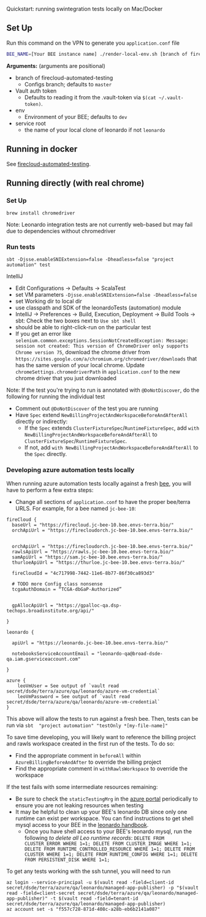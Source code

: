 Quickstart: running swintegration tests locally on Mac/Docker 

## Set Up

Run this command on the VPN to generate you `application.conf` file
```bash
BEE_NAME=[Your BEE instance name] ./render-local-env.sh [branch of firecloud-automated-testing] [vault token] [env] [service root]
```

**Arguments:** (arguments are positional)

* branch of firecloud-automated-testing
	* Configs branch; defaults to `master`
* Vault auth token
	* Defaults to reading it from the .vault-token via `$(cat ~/.vault-token)`.
* env
	* Environment of your BEE; defaults to `dev`
* service root
	* the name of your local clone of leonardo if not `leonardo`



## Running in docker

See [firecloud-automated-testing](https://github.com/broadinstitute/firecloud-automated-testing).


## Running directly (with real chrome)

### Set Up

```
brew install chromedriver
```

Note: Leonardo integration tests are not currently web-based but may fail due to dependencies without chromedriver
	
### Run tests

`sbt -Djsse.enableSNIExtension=false -Dheadless=false "project automation" test`

IntelliJ
- Edit Configurations -> Defaults -> ScalaTest
- set VM parameters `-Djsse.enableSNIExtension=false -Dheadless=false`
- set Working dir to local dir
- use classpath and SDK of the leonardoTests (automation) module
- IntelliJ -> Preferences -> Build, Execution, Deployment -> Build Tools -> sbt: Check the two boxes next to `Use sbt shell`
- should be able to right-click-run on the particular test
- If you get an error like `selenium.common.exceptions.SessionNotCreatedException: Message: session not created: This version of ChromeDriver only supports Chrome version 75`,
download the chrome driver from `https://sites.google.com/a/chromium.org/chromedriver/downloads` that has the same version of your local chrome. Update `chromeSettings.chromedriverPath`
in `application.conf` to the new chrome driver that you just downloaded

Note: If the test you're trying to run is annotated with `@DoNotDiscover`, do the following for running the individual test
- Comment out `@DoNotDiscover` of the test you are running
- Have `Spec` extend `NewBillingProjectAndWorkspaceBeforeAndAfterAll` directly or indirectly:
	- If the `Spec` extends `ClusterFixtureSpec`/`RuntimeFixtureSpec`, add `with NewBillingProjectAndWorkspaceBeforeAndAfterAll` to `ClusterFixtureSpec`/`RuntimeFixtureSpec`. 
	- If not, add `with NewBillingProjectAndWorkspaceBeforeAndAfterAll` to the `Spec` directly.

### Developing azure automation tests locally

When running azure automation tests locally against a fresh [bee](https://broadworkbench.atlassian.net/wiki/spaces/IA/pages/2839576631/How+to+BEE), you will have to perform a few extra steps:

- Change all sections of `application.conf` to have the proper bee/terra URLS. For example, for a bee named `jc-bee-10`:
```
fireCloud {
  baseUrl = "https://firecloud.jc-bee-10.bee.envs-terra.bio/"
  orchApiUrl = "https://firecloudorch.jc-bee-10.bee.envs-terra.bio/"


  orchApiUrl = "https://firecloudorch.jc-bee-10.bee.envs-terra.bio/"
  rawlsApiUrl = "https://rawls.jc-bee-10.bee.envs-terra.bio/"
  samApiUrl = "https://sam.jc-bee-10.bee.envs-terra.bio/"
  thurloeApiUrl = "https://thurloe.jc-bee-10.bee.envs-terra.bio/"

  fireCloudId = "4c717998-7442-11e6-8b77-86f30ca893d3"

  # TODO more Config class nonsense
  tcgaAuthDomain = “TCGA-dbGaP-Authorized”


  gpAllocApiUrl = "https://gpalloc-qa.dsp-techops.broadinstitute.org/api/"

}

leonardo {

  apiUrl = "https://leonardo.jc-bee-10.bee.envs-terra.bio/"

  notebooksServiceAccountEmail = "leonardo-qa@broad-dsde-qa.iam.gserviceaccount.com"

}

azure {
	leoVmUser = See output of `vault read secret/dsde/terra/azure/qa/leonardo/azure-vm-credential`
	leoVmPassword = See output of `vault read secret/dsde/terra/azure/qa/leonardo/azure-vm-credential`
}
```

This above will allow the tests to run against a fresh bee. Then, tests can be run via `sbt  "project automation" "testOnly *[my-file-name]"`

To save time developing, you will likely want to reference the billing project and rawls workspace created in the first run of the tests.
To do so:
- Find the appropriate comment in `beforeAll` within `AzureBillingBeforeAndAfter` to override the billing project
- Find the appropriate comment in `withRawlsWorkspace` to override the workspace

If the test fails with some intermediate resources remaining:
- Be sure to check the `staticTestingMrg` in the [azure portal](https://portal.azure.com/#@azure.dev.envs-terra.bio/resource/subscriptions/f557c728-871d-408c-a28b-eb6b2141a087/resourceGroups/staticTestingMrg/overview) periodically to ensure you are not leaking resources when testing
- It may be helpful to clean up your BEE's leonardo DB since only one runtime can exist per workspace. You can find instructions to get shell mysql access to your BEE in the [leonardo handbook](https://broadworkbench.atlassian.net/wiki/spaces/IA/pages/2839576631/How+to+BEE#Connecting-to-your-BEE%E2%80%99s-databases).
  - Once you have shell access to your BEE's leonardo mysql, run the following *to delete all Leo runtime records*: `DELETE FROM CLUSTER_ERROR WHERE 1=1; DELETE FROM CLUSTER_IMAGE WHERE 1=1; DELETE FROM RUNTIME_CONTROLLED_RESOURCE WHERE 1=1; DELETE FROM CLUSTER WHERE 1=1; DELETE FROM RUNTIME_CONFIG WHERE 1=1; DELETE FROM PERSISTENT_DISK WHERE 1=1;`

To get any tests working with the ssh tunnel, you will need to run
```
az login --service-principal -u $(vault read -field=client-id secret/dsde/terra/azure/qa/leonardo/managed-app-publisher) -p "$(vault read -field=client-secret secret/dsde/terra/azure/qa/leonardo/managed-app-publisher)" -t $(vault read -field=tenant-id secret/dsde/terra/azure/qa/leonardo/managed-app-publisher)
az account set -s "f557c728-871d-408c-a28b-eb6b2141a087"
```
